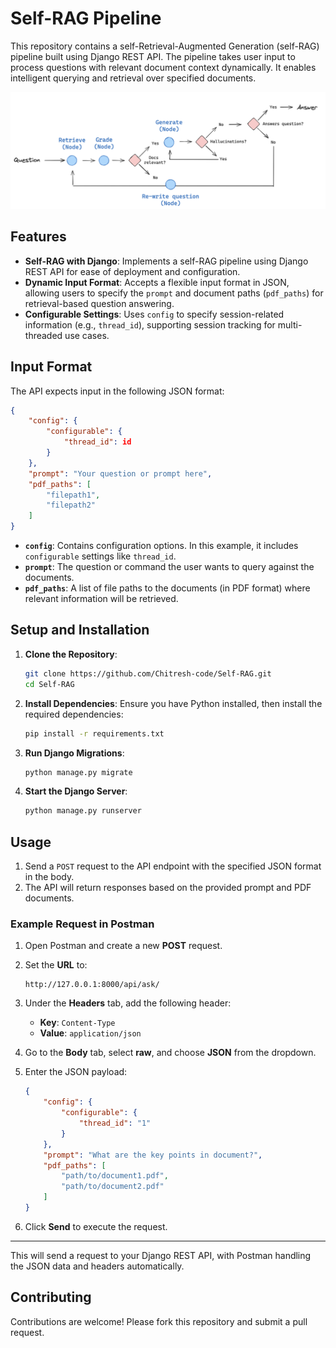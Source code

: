 # Self-RAG Pipeline

This repository contains a self-Retrieval-Augmented Generation (self-RAG) pipeline built using Django REST API. The pipeline takes user input to process questions with relevant document context dynamically. It enables intelligent querying and retrieval over specified documents.

![Self-RAG Pipeline Diagram](self-rag.png)

## Features

- **Self-RAG with Django**: Implements a self-RAG pipeline using Django REST API for ease of deployment and configuration.
- **Dynamic Input Format**: Accepts a flexible input format in JSON, allowing users to specify the `prompt` and document paths (`pdf_paths`) for retrieval-based question answering.
- **Configurable Settings**: Uses `config` to specify session-related information (e.g., `thread_id`), supporting session tracking for multi-threaded use cases.

## Input Format

The API expects input in the following JSON format:

```json
{
    "config": {
        "configurable": {
            "thread_id": id
        }
    },
    "prompt": "Your question or prompt here",
    "pdf_paths": [
        "filepath1",
        "filepath2"
    ]
}
```

- **`config`**: Contains configuration options. In this example, it includes `configurable` settings like `thread_id`.
- **`prompt`**: The question or command the user wants to query against the documents.
- **`pdf_paths`**: A list of file paths to the documents (in PDF format) where relevant information will be retrieved.

## Setup and Installation

1. **Clone the Repository**:
    ```bash
    git clone https://github.com/Chitresh-code/Self-RAG.git
    cd Self-RAG
    ```

2. **Install Dependencies**:
    Ensure you have Python installed, then install the required dependencies:
    ```bash
    pip install -r requirements.txt
    ```

3. **Run Django Migrations**:
    ```bash
    python manage.py migrate
    ```

4. **Start the Django Server**:
    ```bash
    python manage.py runserver
    ```

## Usage

1. Send a `POST` request to the API endpoint with the specified JSON format in the body.
2. The API will return responses based on the provided prompt and PDF documents.

### Example Request in Postman

1. Open Postman and create a new **POST** request.
2. Set the **URL** to:
   ```
   http://127.0.0.1:8000/api/ask/
   ```
3. Under the **Headers** tab, add the following header:
   - **Key**: `Content-Type`
   - **Value**: `application/json`
4. Go to the **Body** tab, select **raw**, and choose **JSON** from the dropdown.
5. Enter the JSON payload:

   ```json
   {
       "config": {
           "configurable": {
               "thread_id": "1"
           }
       },
       "prompt": "What are the key points in document?",
       "pdf_paths": [
           "path/to/document1.pdf",
           "path/to/document2.pdf"
       ]
   }
   ```

6. Click **Send** to execute the request.

---

This will send a request to your Django REST API, with Postman handling the JSON data and headers automatically.

## Contributing

Contributions are welcome! Please fork this repository and submit a pull request.

